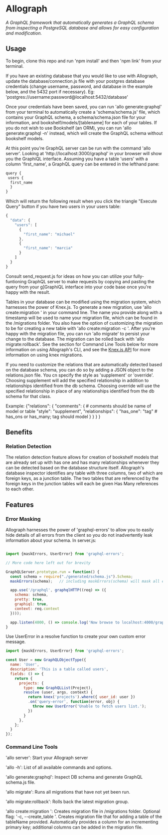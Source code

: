 # Allograph

*A GraphQL framework that automatically generates a GraphQL schema from inspecting a PostgreSQL database and allows for easy configuration and modification.*

## Usage

To begin, clone this repo and run 'npm install' and then 'npm link' from your terminal. 

If you have an existing database that you would like to use with Allograph, update the database/connection.js file with your postgres database credentials (change username, password, and database in the example below, and the 5432 port if necessary). 
Eg: 'postgres://username:password@localhost:5432/database'

Once your credentials have been saved, you can run 'allo generate:graphql' from your terminal to automatically create a 'schema/schema.js' file, which contains your GraphQL schema, a schema/schema.json file for your information, and bookshelf/models/[tablename] for each of your tables. If you do not wish to use Bookshelf (an ORM), you can run 'allo generate:graphql -n' instead, which will create the GraphQL schema without bookshelf models.

At this point you're GraphQL server can be run with the command 'allo server'. Looking at 'http://localhost:3000/graphql' in your browser will show you the GraphiQL interface. Assuming you have a table 'users' with a column 'first_name', a GraphQL query can be entered in the lefthand pane:

```javascript
query {
 users {
  first_name
  }
}
```
Which will return the following result when you click the triangle "Execute Query" button if you have two users in your users table:

```javascript
{
  "data": {
    "users": [
      {
        "first_name": "michael"
      },
      {
        "first_name": "marcia"
      }
    ]
  }
}
```

Consult send_request.js for ideas on how you can utilize your fully-funtioning GraphQL server to make requests by copying and pasting the query from your g]GraphiQL interface into your code base once you're happy with the result.

Tables in your database can be modified using the migration system, which harnesses the power of Knex.js. To generate a new migration, use 'allo create:migration <name>' in your command line. The name you provide along with a timestamp will be used to name your migration file, which can be found in the /migrations folder. You also have the option of customizing the migration to be for creating a new table with 'allo create:migration <name> -c <tableName>'. After you're happy with the migration file, you can run 'allo migrate' to persist your change to the database. The migration can be rolled back with 'allo migrate:rollback'. See the section for Command Line Tools below for more information on using Allograph's CLI, and see the [Knex.js API](http://knexjs.org/#Migrations-CLI) for more information on using knex migrations. 

If you need to customize the relations that are automatically detected based on the database schema, you can do so by adding a JSON object to the relations.json file. You cn specify the style as 'supplement' or 'override'. Choosing supplement will add the specified relationship in addition to relationships identified from the db schema. Choosing override will use the specified relationship in place of any relationships identified from the db schema for that class.

Example:
{"relations": {
  "comments": {               # comments should be name of model or table
    "style": "supplement",
    "relationships": {
       "has_one": "tag"       # has_ons or has_many; tag should model
     }
    }
  }
}


## Benefits

### Relation Detection

The relation detection feature allows for creation of bookshelf models that are already set up with has one and has many relationships whenever they can be detected based on the database structure itself. Allograph's database inspector identifies any table with three columns, two of which are foreign keys, as a junction table. The two tables that are referenced by the foreign keys in the junction tables will each be given Has Many references to each other. 

## Features

### Error Masking

Allograph harnesses the power of 'graphql-errors' to allow you to easily hide details of all errors from the client so you do not inadvertently leak information about your schema. 
In server.js:
```javascript

import {maskErrors, UserError} from 'graphql-errors';

// More code here left out for brevity

GraphQLServer.prototype.run = function() {
  const schema = require("./generated/schema.js").Schema;
  maskErrors(schema);   // including maskErrors(schema) will mask all errors. Can remove if you want to select individual errors to mask.

  app.use('/graphql', graphqlHTTP((req) => ({
    schema: schema,
    pretty: true,
    graphiql: true,
    context: req.context
  })));

  app.listen(4000, () => console.log('Now browse to localhost:4000/graphql'));
}

```

Use UserError in a resolve function to create your own custom error message.

```javascript
import {maskErrors, UserError} from 'graphql-errors';

const User = new GraphQLObjectType({
  name: 'User',
  description: 'This is a table called users',
  fields: () => {
    return {
      projects: {
        type: new GraphQLList(Project),
        resolve (user, args, context) {
          return knex('projects').where({ user_id: user })
          .on('query-error', function(error, obj) {
            throw new UserError('Unable to fetch users list.');
          })
        }
      },
    };
  }
});      
```



### Command Line Tools

'allo server': Start your Allograph server

'allo -h': List of all available commands and options.

'allo generate:graphql': Inspect DB schema and generate GraphQL schema.js file.

'allo migrate': Runs all migrations that have not yet been run.

'allo migrate:rollback': Rolls back the latest migration group.

'allo create:migration <name>': Creates migration file in /migrations folder.
    Optional flag: '-c, --create_table <tableName>'. Creates migration file that for adding a table of the tableName provided. Automatically provides a column for an incrementing primary key; additional columns can be added in the migration file.



